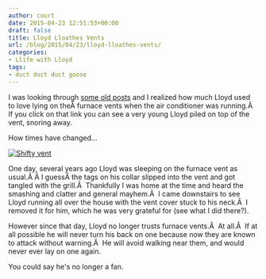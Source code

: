 ```yaml
---
author: court
date: 2015-04-23 12:51:53+00:00
draft: false
title: Lloyd Lloathes Vents
url: /blog/2015/04/23/lloyd-lloathes-vents/
categories:
- Llife with Lloyd
tags:
- duct duct duct goose
---
```


I was looking through [some old posts](http://www.vallentyne.com/blog/2009/10/26/lloyd-lloves-llouvered-vents/) and I realized how much Lloyd used to love lying on theÂ furnace vents when the air conditioner was running.Â  If you click on that link you can see a very young Lloyd piled on top of the vent, snoring away.

How times have changed...

[![Shifty vent](http://www.vallentyne.com/blog/wp-content/uploads/2015/04/vent.jpg)
](http://www.vallentyne.com/blog/2015/04/23/lloyd-lloathes-vents/vent/)

One day, several years ago Lloyd was sleeping on the furnace vent as usual.Â Â I guessÂ the tags on his collar slipped into the vent and got tangled with the grill.Â  Thankfully I was home at the time and heard the smashing and clatter and general mayhem.Â  I came downstairs to see Lloyd running all over the house with the vent cover stuck to his neck.Â  I removed it for him, which he was very grateful for (see what I did there?).

However since that day, Lloyd no longer trusts furnace vents.Â  At all.Â  If at all possible he will never turn his back on one because now they are known to attack without warning.Â  He will avoid walking near them, and would never ever lay on one again.

You could say he's no longer a fan.
